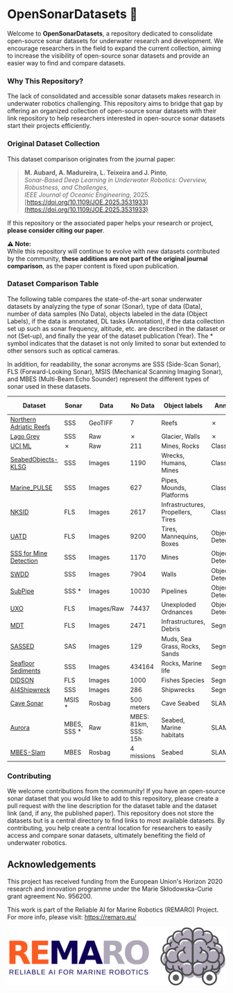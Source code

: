 # OpenSonarDatasets 🌊

Welcome to **OpenSonarDatasets**, a repository dedicated to consolidate open-source sonar datasets for underwater research and development. We encourage researchers in the field to expand the current collection, aiming to increase the visibility of open-source sonar datasets and provide an easier way to find and compare datasets.

### Why This Repository?
The lack of consolidated and accessible sonar datasets makes research in underwater robotics challenging. This repository aims to bridge that gap by offering an organized collection of open-source sonar datasets with their link repository to help researchers interested in open-source sonar datasets start their projects efficiently.

### Original Dataset Collection
This dataset comparison originates from the journal paper:

> **M. Aubard, A. Madureira, L. Teixeira and J. Pinto**,  
> *Sonar-Based Deep Learning in Underwater Robotics: Overview, Robustness, and Challenges*,  
> *IEEE Journal of Oceanic Engineering*, 2025.  
> [https://doi.org/10.1109/JOE.2025.3531933](https://doi.org/10.1109/JOE.2025.3531933)

If this repository or the associated paper helps your research or project, **please consider citing our paper**.


**⚠️ Note:**  
While this repository will continue to evolve with new datasets contributed by the community, **these additions are not part of the original journal comparison**, as the paper content is fixed upon publication.


### Dataset Comparison Table
The following table compares the state-of-the-art sonar underwater datasets by analyzing the type of sonar (Sonar), type of data (Data), number of data samples (No Data), objects labeled in the data (Object Labels), if the data is annotated, DL tasks (Annotation), if the data collection set up such as sonar frequency, altitude, etc. are described in the dataset or not (Set-up), and finally the year of the dataset publication (Year). The * symbol indicates that the dataset is not only limited to sonar but extended to other sensors such as optical cameras.

In addition, for readability, the sonar acronyms are SSS (Side-Scan Sonar), FLS (Forward-Looking Sonar), MSIS (Mechanical Scanning Imaging Sonar), and MBES (Multi-Beam Echo Sounder) represent the different types of sonar used in these datasets.


| Dataset                    | Sonar     | Data       | No Data | Object labels                        | Annotation         | Set-up   | Year | Paper |
|----------------------------|-----------|------------|---------|--------------------------------------|--------------------|----------|------|------|
| [Northern Adriatic Reefs](https://doi.org/10.5281/zenodo.4608083)    | SSS       | GeoTIFF    | 7       | Reefs                                | ✗                  | ✓        | 2010 | ✗ |
| [Lago Grey](https://data.mendeley.com/datasets/jpz52pm9sc/1)                  | SSS       | Raw        | ✗       | Glacier, Walls                       | ✗                  | ✓        | 2019 | [Paper](https://agupubs.onlinelibrary.wiley.com/doi/full/10.1029/2018GL081441) |
| [UCI ML](https://doi.org/10.24432/C5T01Q)                     | ✗        | Raw        | 211     | Mines, Rocks                         | Classification     | ✗        | ✗    | ✗ |
| [SeabedObjects-KLSG](https://www.kaggle.com/datasets/enochkwatehdongbo/seabedobjects-klsg-dataset)         | SSS       | Images     | 1190    | Wrecks, Humans, Mines                | Classification     | ✗        | 2020 | [Paper](https://ieeexplore.ieee.org/stamp/stamp.jsp?arnumber=9026963) |
| [Marine_PULSE](https://doi.org/10.5281/zenodo.7922705)               | SSS       | Images     | 627     | Pipes, Mounds, Platforms             | Classification     | ✗        | 2023 | [Paper](https://www.researchgate.net/publication/374547500_Revealing_the_Potential_of_Deep_Learning_for_Detecting_Submarine_Pipelines_in_Side-Scan_Sonar_Images_An_Investigation_of_Pre-Training_Datasets) |
| [NKSID](https://github.com/Jorwnpay/Sonar-OLTR)                      | FLS       | Images     | 2617    | Infrastructures, Propellers, Tires   | Classification     | ✓        | 2024 | [Paper](https://www.sciencedirect.com/science/article/abs/pii/S0957417424003609?via%3Dihub) |
| [UATD](https://figshare.com/articles/dataset/UATD_Dataset/21331143/3)                       | FLS       | Images     | 9200    | Tires, Mannequins, Boxes             | Object Detection   | ✓        | 2022 | [Paper](https://www.nature.com/articles/s41597-022-01854-w) |
| [SSS for Mine Detection](https://figshare.com/articles/dataset/_i_Side-scan_sonar_imaging_for_Mine_detection_i_/24574879)     | SSS       | Images     | 1170    | Mines                                | Object Detection   | ✗        | 2024 | [Paper](https://www.sciencedirect.com/science/article/pii/S2352340924001045?dgcid=rss_sd_all) |
| [SWDD](https://zenodo.org/records/13692547)                       | SSS       | Images     | 7904    | Walls                                | Object Detection   | ✓        | 2024 | [Paper](https://arxiv.org/abs/2410.10554#:~:text=14%20Oct%202024%5D-,ROSAR%3A%20An%20Adversarial%20Re%2DTraining%20Framework%20for%20Robust,Side%2DScan%20Sonar%20Object%20Detection&text=This%20paper%20introduces%20ROSAR%2C%20a,underwater%20vehicles%20using%20sonar%20sensors.) |
| [SubPipe](https://zenodo.org/records/12666132)                    | SSS *     | Images     | 10030   | Pipelines                            | Object Detection   | ✓        | 2024 | [Paper](https://ieeexplore.ieee.org/document/10682150) |
| [UXO](https://zenodo.org/records/13778485)                        | FLS       | Images/Raw | 74437   | Unexploded Ordnances                 | Object Detection   | ✓        | 2024 | [Paper](https://www.researchgate.net/publication/384061712_An_Acoustic_and_Optical_Dataset_for_the_Perception_of_Underwater_Unexploded_Ordnance_UXO) |
| [MDT](https://github.com/mvaldenegro/marine-debris-fls-datasets)                        | FLS       | Images     | 2471    | Infrastructures, Debris              | Segmentation       | ✓        | 2021 | [Paper](https://www.semanticscholar.org/paper/The-Marine-Debris-Dataset-for-Forward-Looking-Sonar-Singh-Valdenegro-Toro/e6a16a2dbc11b25d8f2dd778532bf510178e6049) |
| [SASSED](https://data.mendeley.com/datasets/s5j5gzr2vc/4)                     | SAS       | Images     | 129     | Muds, Sea Grass, Rocks, Sands        | Segmentation       | ✗        | 2023 | ✗  |
| [Seafloor Sediments](https://zenodo.org/records/10209445)         | SSS       | Images     | 434164  | Rocks, Marine life                   | Segmentation       | ✓        | 2023 | [Paper](https://www.sciencedirect.com/science/article/pii/S0029801823020310) |
| [DIDSON](https://smithsonian.figshare.com/articles/dataset/DIDSON_fish_data_and_code_for_analysis/19611510)                     | FLS       | Images     | 1000| Fishes Species                      | Segmentation       | ✓     | 2022    | [Paper](https://www.mdpi.com/2073-4441/13/9/1304) |
| [AI4Shipwreck](https://umfieldrobotics.github.io/ai4shipwrecks/)               | SSS       | Images     | 286     | Shipwrecks                           | Segmentation       | ✓        | 2024 | [Paper](https://journals.sagepub.com/doi/10.1177/02783649241266853) |
| [Cave Sonar](https://cirs.udg.edu/caves-dataset/)                 | MSIS *    | Rosbag     | 500 meters       | Cave Seabed                          | SLAM               | ✓        | 2017 | [Paper](https://journals.sagepub.com/doi/pdf/10.1177/0278364917732838) | 
| [Aurora](https://ieee-dataport.org/open-access/aurora-multi-sensor-dataset-robotic-ocean-exploration)                     | MBES, SSS * | Raw      | MBES: 81km, SSS: 15h       | Seabed, Marine habitats             | SLAM               | ✓        | 2020 | [Paper](https://nora.nerc.ac.uk/id/eprint/532651/1/AURORA__A_multi_sensor_dataset_for_robotic_ocean_exploration.pdf) | 
| [MBES-Slam](https://seaward.science/data/pos/)                  | MBES      | Rosbag     | 4 missions      | Seabed                               | SLAM               | ✓        | 2022 | [Paper](https://journals.sagepub.com/doi/full/10.1177/02783649211044749) |



### Contributing

We welcome contributions from the community! If you have an open-source sonar dataset that you would like to add to this repository, please create a pull request with the line description for the dataset table and the dataset link (and, if any, the published paper). This repository does not store the datasets but is a central directory to find links to most available datasets. By contributing, you help create a central location for researchers to easily access and compare sonar datasets, ultimately benefiting the field of underwater robotics.

## Acknowledgements
This project has received funding from the European Union's Horizon 2020 research and innovation programme under the Marie Skłodowska-Curie grant agreement No. 956200.

This work is part of the Reliable AI for Marine Robotics (REMARO) Project. For more info, please visit: https://remaro.eu/

![Remaro-logo](images/remaro-right-1024.png "Remaro-logo")
